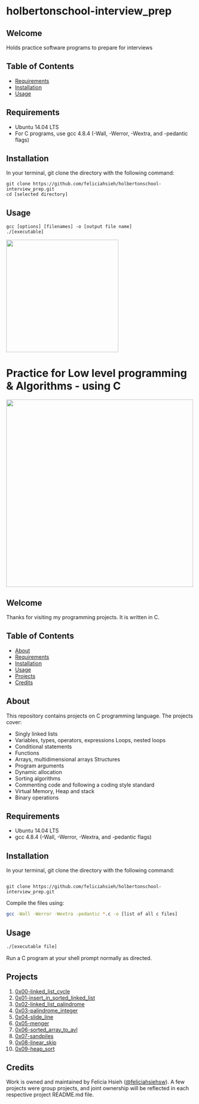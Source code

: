# holbertonschool-interview_prep

## Welcome
Holds practice software programs to prepare for interviews

## Table of Contents
* [Requirements](#requirements)
* [Installation](#installation)
* [Usage](#usage)


## Requirements
* Ubuntu 14.04 LTS
* For C programs, use gcc 4.8.4 (-Wall, -Werror, -Wextra, and -pedantic flags)

## Installation
In your terminal, git clone the directory with the following command:
```
git clone https://github.com/feliciahsieh/holbertonschool-interview_prep.git
cd [selected directory]
```

## Usage
```
gcc [options] [filenames] -o [output file name]
./[executable]
```




<img src="https://www.holbertonschool.com/assets/holberton-logo-1cc451260ca3cd297def53f2250a9794810667c7ca7b5fa5879a569a457bf16f.png" width="300">

# Practice for Low level programming & Algorithms - using C

<img src="https://s3.amazonaws.com/intranet-projects-files/holbertonschool-low_level_programming/212/cisfun.jpg" width="500">

## Welcome
Thanks for visiting my programming projects. It is written in C.

## Table of Contents
* [About](#about)
* [Requirements](#requirements)
* [Installation](#installation)
* [Usage](#usage)
* [Projects](#projects)
* [Credits](#credits)

## About
This repository contains projects on C programming language. The projects cover:
- Singly linked lists
- Variables, types, operators, expressions Loops, nested loops
- Conditional statements
- Functions
- Arrays, multidimensional arrays Structures
- Program arguments
- Dynamic allocation
- Sorting algorithms
- Commenting code and following a coding style standard
- Virtual Memory, Heap and stack
- Binary operations

## Requirements
* Ubuntu 14.04 LTS
* gcc 4.8.4 (-Wall, -Werror, -Wextra, and -pedantic flags)

## Installation
In your terminal, git clone the directory with the following command:
```

git clone https://github.com/feliciahsieh/holbertonschool-interview_prep.git
```

Compile the files using:

```sh
gcc -Wall -Werror -Wextra -pedantic *.c -o [list of all c files]
```

## Usage
```sh
./[executable file]
```

Run a C program at your shell prompt normally as directed.

## Projects
1. [0x00-linked_list_cycle](./0x00-linked_list_cycle)
2. [0x01-insert_in_sorted_linked_list](./0x01-insert_in_sorted_linked_list)
3. [0x02-linked_list_palindrome](./0x02-linked_list_palindrome)
4. [0x03-palindrome_integer](./0x03-palindrome_integer)
5. [0x04-slide_line](./0x04-slide_line)
6. [0x05-menger](./0x05-menger)
7. [0x06-sorted_array_to_avl](./0x06-sorted_array_to_avl)
8. [0x07-sandpiles](./0x07-sandpiles)
9. [0x08-linear_skip](./0x08-linear_skip)
10. [0x09-heap_sort](./0x09-heap_sort)

## Credits
Work is owned and maintained by Felicia Hsieh ([@feliciahsiehsw](https://twitter.com/feliciahsiehsw)). A few projects were group projects, and joint ownership will be reflected in each respective project README.md file.